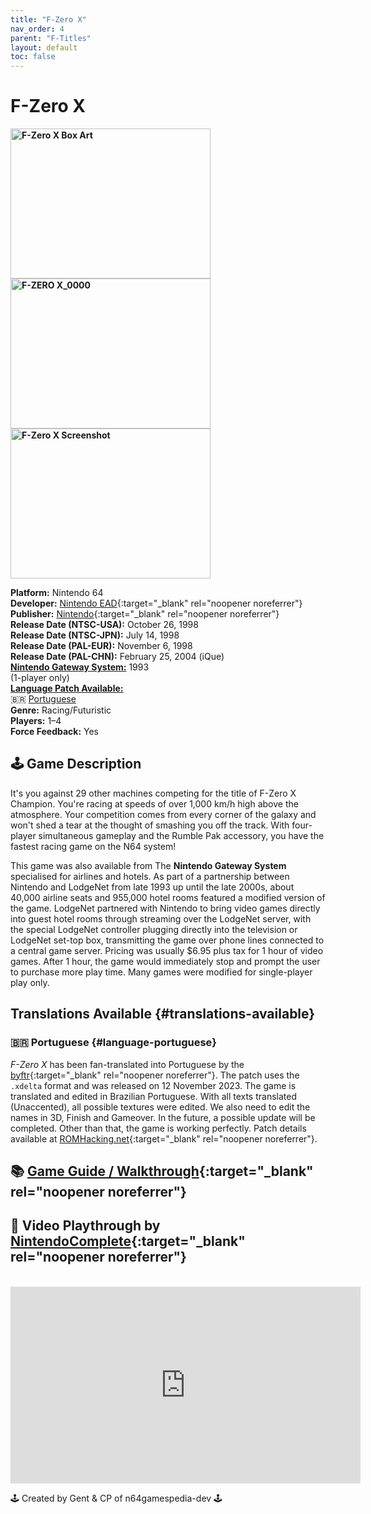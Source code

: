 ```yaml
---
title: "F-Zero X"
nav_order: 4
parent: "F-Titles"
layout: default
toc: false
---
```


# F-Zero X

<b>
<img src="https://images.launchbox-app.com/7210140e-e8d6-49c9-b6a9-350ec6bbd816.jpg" alt="F-Zero X Box Art" width="320" height="240" />
<img src="https://www.n64gamespedia.com/wp-content/uploads/2025/05/F-ZERO-X_0000.png" alt="F-ZERO X_0000" width="320" height="240" />
<img src="https://images.launchbox-app.com/e698fe9b-f196-4e1b-b37b-8e7174bb7b02.png" alt="F-Zero X Screenshot" width="320" height="240" />
</b>

**Platform:** Nintendo 64  
**Developer:** [Nintendo EAD](https://en.wikipedia.org/wiki/Nintendo_Entertainment_Analysis_%26_Development){:target="_blank" rel="noopener noreferrer"}  
**Publisher:** [Nintendo](https://en.wikipedia.org/wiki/Nintendo){:target="_blank" rel="noopener noreferrer"}  
**Release Date (NTSC-USA):** October 26, 1998  
**Release Date (NTSC-JPN):** July 14, 1998  
**Release Date (PAL-EUR):** November 6, 1998  
**Release Date (PAL-CHN):** February 25, 2004 (iQue)  
[**Nintendo Gateway System:**](#gateway-system) 1993  
(1-player only)  
[**Language Patch Available:**](#translations-available)<br>
🇧🇷 [Portuguese](#language-portuguese)  
**Genre:** Racing/Futuristic  
**Players:** 1–4  
**Force Feedback:** Yes

## 🕹️ Game Description
It's you against 29 other machines competing for the title of F-Zero X Champion. You're racing at speeds of over 1,000 km/h high above the atmosphere. Your competition comes from every corner of the galaxy and won't shed a tear at the thought of smashing you off the track. With four-player simultaneous gameplay and the Rumble Pak accessory, you have the fastest racing game on the N64 system!

<a name="gateway-system"></a>
This game was also available from The <strong>Nintendo Gateway System</strong> specialised for airlines and hotels. As part of a partnership between Nintendo and LodgeNet from late 1993 up until the late 2000s, about 40,000 airline seats and 955,000 hotel rooms featured a modified version of the game. LodgeNet partnered with Nintendo to bring video games directly into guest hotel rooms through streaming over the LodgeNet server, with the special LodgeNet controller plugging directly into the television or LodgeNet set-top box, transmitting the game over phone lines connected to a central game server. Pricing was usually $6.95 plus tax for 1 hour of video games. After 1 hour, the game would immediately stop and prompt the user to purchase more play time. Many games were modified for single-player play only.

## Translations Available {#translations-available}  
### 🇧🇷 Portuguese {#language-portuguese}  
*F-Zero X* has been fan-translated into Portuguese by the [byftr](https://www.romhacking.net/community/7279/){:target="_blank" rel="noopener noreferrer"}. The patch uses the `.xdelta` format and was released on 12 November 2023. The game is translated and edited in Brazilian Portuguese. With all texts translated (Unaccented), all possible textures were edited. We also need to edit the names in 3D, Finish and Gameover. In the future, a possible update will be completed. Other than that, the game is working perfectly. Patch details available at [ROMHacking.net](https://www.romhacking.net/translations/7102/){:target="_blank" rel="noopener noreferrer"}.

## 📚 [Game Guide / Walkthrough](https://gamefaqs.gamespot.com/n64/197414-f-zero-x/faqs/22380){:target="_blank" rel="noopener noreferrer"}

## 🎥 Video Playthrough by [NintendoComplete](https://www.youtube.com/channel/UC1hYTBZ0dFjntk9PQf0ld6g){:target="_blank" rel="noopener noreferrer"}
<br />  
<iframe width="560" height="315" src="https://www.youtube.com/embed/DTQeEzG0tSc" title="F-Zero X Gameplay" frameborder="0" allowfullscreen></iframe>

🕹️ Created by Gent & CP of n64gamespedia-dev 🕹️

<!-- Vault Format: n64gamespedia-dev -->
<!-- Protocol Source: _vault-specs/format-protocol.md -->
